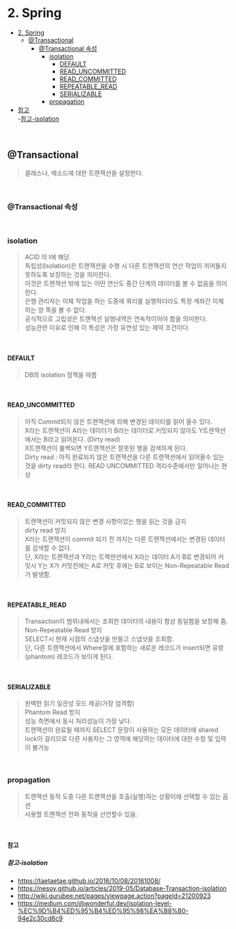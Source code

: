 # 2. Spring

- [2. Spring](#2.-Spring)
    - [@Transactional](#@Transactional)
        - [@Transactional 속성](#@Transactional-속성)
            - [isolation](#isolation)
                - [DEFAULT](#DEFAULT)
                - [READ_UNCOMMITTED](#READ_UNCOMMITTED)
                - [READ_COMMITTED](#READ_COMMITTED)
                - [REPEATABLE_READ](#REPEATABLE_READ)
                - [SERIALIZABLE](#SERIALIZABLE)
            - [propagation](#propagation)
- [참고](#참고)  
    -[참고-isolation](#참고-isolation)  

</br>


## @Transactional
> 클래스나, 메소드에 대한 트랜잭션을 설정한다.

</br>
 
### @Transactional 속성

</br>

### isolation
> ACID 의 I에 해당.  
> 독립성(Isolation)은 트랜잭션을 수행 시 다른 트랜잭션의 연산 작업이 끼어들지 못하도록 보장하는 것을 의미한다.  
> 이것은 트랜잭션 밖에 있는 어떤 연산도 중간 단계의 데이터를 볼 수 없음을 의미한다.  
> 은행 관리자는 이체 작업을 하는 도중에 쿼리를 실행하더라도 특정 계좌간 이체하는 양 쪽을 볼 수 없다.  
> 공식적으로 고립성은 트랜잭션 실행내역은 연속적이어야 함을 의미한다.  
> 성능관련 이유로 인해 이 특성은 가장 유연성 있는 제약 조건이다. 

</br>

#### DEFAULT
> DB의 isolation 정책을 따름

</br>

#### READ_UNCOMMITTED
> 아직 Commit되지 않은 트랜잭션에 의해 변경된 데이터를 읽어 올수 있다.  
> X라는 트랜잭션이 A라는 데이터가 B라는 데이터로 커밋되지 않아도 Y트랜잭션에서는 B라고 읽어온다. (Dirty read)  
> X트랜잭션이 롤백되면 Y트랜잭션은 잘못된 행을 검색하게 된다.     
> Dirty read : 아직 완료되지 않은 트랜잭션을 다른 트랜잭션에서 읽어올수 있는 것을 dirty read라 한다. READ UNCOMMITTED 격리수준에서만 일어나는 현상

</br>

#### READ_COMMITTED
> 트랜잭션이 커밋되지 않은 변경 사항이있는 행을 읽는 것을 금지  
> dirty read 방지  
> X라는 트랜잭션이 commit 되기 전 까지는 다른 트랜잭션에서는 변경된 데이터를 검색할 수 없다.  
> 단, X라는 트랜잭션과 Y라는 트랙잰션에서 X라는 데이터 A가 B로 변경되어 커밋시 Y는 X가 커밋전에는 A로 커밋 후에는 B로 보이는 Non-Repeatable Read가 발생함.  

</br>

#### REPEATABLE_READ 
> Transaction이 범위내에서는 조회한 데이터의 내용이 항상 동일함을 보장해 줌.  
> Non-Repeatable Read 방지  
> SELECT시 현재 시점의 스냅샷을 만들고 스냅샷을 조회함.  
> 단, 다른 트랜잭션에서 Where절에 포함하는 새로운 레코드가 insert되면 유령(phantom) 레코드가 보이게 된다.  

</br>

#### SERIALIZABLE 
> 완벽한 읽기 일관성 모드 제공(가장 엄격함)  
> Phantom Read 방지  
> 성능 측면에서 동시 처리성능이 가장 낮다.  
> 트랜잭션이 완료될 때까지 SELECT 문장이 사용하는 모든 데이터에 shared lock이 걸리므로 다른 사용자는 그 영역에 해당하는 데이터에 대한 수정 및 입력이 불가능  

</br>

### propagation
> 트랜잭션 동작 도중 다른 트랜잭션을 호출(실행)하는 상황이에 선택할 수 있는 옵션  
> 사용할 트랜잭션 전파 동작을 선언할수 있음.  


</br>

#### 참고 

##### 참고-isolation 
- https://taetaetae.github.io/2016/10/08/20161008/ 
- https://nesoy.github.io/articles/2019-05/Database-Transaction-isolation
- http://wiki.gurubee.net/pages/viewpage.action?pageId=21200923
- https://medium.com/@wonderful.dev/isolation-level-%EC%9D%B4%ED%95%B4%ED%95%98%EA%B8%B0-94e2c30cd8c9